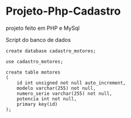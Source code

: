 # Projeto-Php-Cadastro

projeto feito em PHP e MySql

Script do banco de dados

```
create database cadastro_motores;

use cadastro_motores;

create table motores
(
	id int unsigned not null auto_increment,
	modelo varchar(255) not null,
	numero_serie varchar(255) not null,
	potencia int not null,
	primary key(id)
);
```
